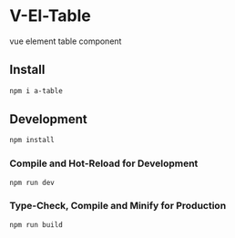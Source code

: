 # V-El-Table
vue element table component

## Install 

```sh
npm i a-table
```
## Development

```sh
npm install
```

### Compile and Hot-Reload for Development

```sh
npm run dev
```

### Type-Check, Compile and Minify for Production

```sh
npm run build
```
